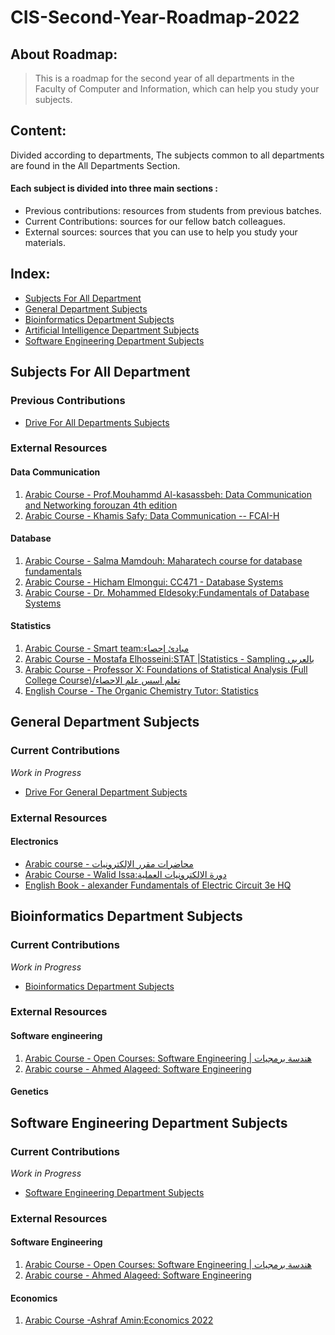 # CIS-Second-Year-Roadmap-2022

## About Roadmap:
> This is a roadmap for the second year of all departments in the Faculty of Computer and Information, which can help you study your subjects.

## Content:
Divided according to departments, The subjects common to all departments are found in the All Departments Section.

#### Each subject is divided into three main sections :
- Previous contributions: resources from students from previous batches.
- Current Contributions:  sources for our fellow batch colleagues.
- External sources: sources that you can use to help you study your materials.

## Index:
- [Subjects For All Department](#Subjects-For-All-Department)
- [General Department Subjects](#General-Department-Subjects)
- [Bioinformatics Department Subjects](#Bioinformatics-Department-Subjects)
- [Artificial Intelligence Department Subjects](#Artificial-Intelligence-Department-Subjects)
- [Software Engineering Department Subjects](#Software-Engineering-Department-Subjects)


## Subjects For All Department

### Previous Contributions
- [Drive For All Departments Subjects](https://drive.google.com/drive/folders/1wY6Ae-xodcI_YmBGXp5uGIVwsSZq9ToK?usp=sharing) 


### External Resources 
#### Data Communication
1. [Arabic Course - Prof.Mouhammd Al-kasassbeh: Data Communication and Networking forouzan 4th edition](https://www.youtube.com/watch?v=Gb6WbxEXGdw&list=PLCaBbsduBn60kJ_uzegOmQ5yZTdz5BnqC&index=1&ab_channel=Prof.MouhammdAl-kasassbeh)
2. [Arabic Course - Khamis Safy: Data Communication -- FCAI-H ](https://www.youtube.com/playlist?list=PL3AEnnV61XKUhQirA0Izn-_MPaVefJYGv)

#### Database
1. [Arabic Course - Salma Mamdouh: Maharatech course for database fundamentals ](https://maharatech.gov.eg/mod/hvp/view.php?id=7139&forceview=1)
2. [Arabic Course - Hicham Elmongui: CC471 - Database Systems ](https://www.youtube.com/playlist?list=PLiRL7CfiWlYG7rPyYpynLWU_0qcAqOPJS)
3. [Arabic Course - Dr. Mohammed Eldesoky:Fundamentals of Database Systems ](https://www.youtube.com/playlist?list=PL37D52B7714788190)

#### Statistics
1. [Arabic Course - Smart team:مبادئ إحصاء ](https://www.youtube.com/playlist?list=PLPn4eVPZKtrJCtXn-FeI2_R6bqd6DNlpY)
2. [Arabic Course - Mostafa Elhosseini:STAT |Statistics - Sampling بالعربي ](https://www.youtube.com/watch?v=1YkeZdimu9w&list=PL-cKUB-e2KiuXuUQ9POZoayIOV2oOs5GL&ab_channel=MostafaElhosseini)
3. [Arabic Course - Professor X: Foundations of Statistical Analysis (Full College Course)/تعلم اسس علم الاحصاء](https://www.youtube.com/playlist?list=PLVpJGVBmPnw3eRSzC90oXA6gBcG-nEYIe)
4. [English Course - The Organic Chemistry Tutor: Statistics](https://www.youtube.com/playlist?list=PL0o_zxa4K1BVsziIRdfv4Hl4UIqDZhXWV)


## General Department Subjects

### Current Contributions
_Work in Progress_
- [Drive For General Department Subjects](https://drive.google.com/drive/folders/1AfpksQxKVCQFYVNs74IL4hzRgSkQU2yH?lfhs=2)

### External Resources 

#### Electronics
- [Arabic course - محاضرات مقرر الإلكترونيات](https://www.youtube.com/playlist?list=PLoiEx8wAxvXJc4sC5tvFP4mJtdHyBfAIg)
- [Arabic Course - Walid Issa:دورة الالكترونيات العملية](https://www.youtube.com/playlist?list=PLww54WQ2wa5rOJ7FcXxi-CMNgmpybv7ei)
- [English Book - alexander Fundamentals of Electric Circuit 3e HQ](https://fenix.ciencias.ulisboa.pt/downloadFile/563087392380179/Fundamentals%20Of%20Electric%20Circuits.pdf)

## Bioinformatics Department Subjects
### Current Contributions
_Work in Progress_
- [Bioinformatics Department Subjects](https://drive.google.com/drive/folders/1rkCx5yqfj-ohiXMkYysAJYWmInzpDAet?lfhs=2)

### External Resources 

#### Software engineering
1. [Arabic Course - Open Courses: Software Engineering  | هندسة برمجيات](https://www.youtube.com/watch?v=23wr24zdmQM&list=PL08ef9eJxtJZvt5BOsT46vN6kWnflVKH4)
2. [Arabic course - Ahmed Alageed: Software Engineering ](https://www.youtube.com/playlist?list=PLquXYvvn8Qk-Yb-ytydSIePeSwTtQmPSX)


#### Genetics



## Software Engineering Department Subjects

### Current Contributions
_Work in Progress_
- [Software Engineering Department Subjects](https://drive.google.com/drive/folders/15VUk3Deo87SIRGjtl24y_ObVf5nqTWc3?lfhs=2)
	
### External Resources 

#### Software Engineering
1. [Arabic Course - Open Courses: Software Engineering  | هندسة برمجيات](https://www.youtube.com/watch?v=23wr24zdmQM&list=PL08ef9eJxtJZvt5BOsT46vN6kWnflVKH4)
2. [Arabic course - Ahmed Alageed: Software Engineering ](https://www.youtube.com/playlist?list=PLquXYvvn8Qk-Yb-ytydSIePeSwTtQmPSX)

#### Economics
1. [Arabic Course -Ashraf Amin:Economics 2022 ](https://www.youtube.com/playlist?list=PLCFXiGn4-ZKaoFc19It8bZt0cncTdsY-D)

